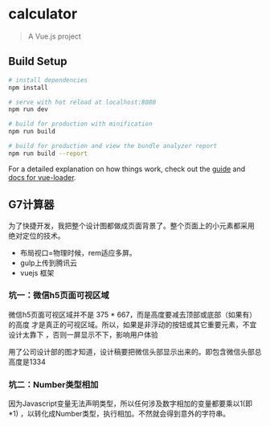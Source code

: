 # calculator

> A Vue.js project

## Build Setup

``` bash
# install dependencies
npm install

# serve with hot reload at localhost:8080
npm run dev

# build for production with minification
npm run build

# build for production and view the bundle analyzer report
npm run build --report
```

For a detailed explanation on how things work, check out the [guide](http://vuejs-templates.github.io/webpack/) and [docs for vue-loader](http://vuejs.github.io/vue-loader).

## G7计算器
为了快捷开发，我把整个设计图都做成页面背景了。整个页面上的小元素都采用
绝对定位的技术。
* 布局视口=物理时候，rem适应多屏。
* gulp上传到腾讯云
* vuejs 框架

###  坑一：微信h5页面可视区域
微信h5页面可视区域并不是 375 * 667，而是高度要减去顶部或底部（如果有）的高度
才是真正的可视区域。所以，如果是非浮动的按钮或其它重要元素，不宜设计太靠下
，否则一屏显示不下，影响用户体验

用了公司设计部的图才知道，设计稿要把微信头部显示出来的。即包含微信头部总
高度是1334

### 坑二：Number类型相加
因为Javascript变量无法声明类型，所以任何涉及数字相加的变量都要乘以1(即*1)
，以转化成Number类型，执行相加。不然就会得到意外的字符串。